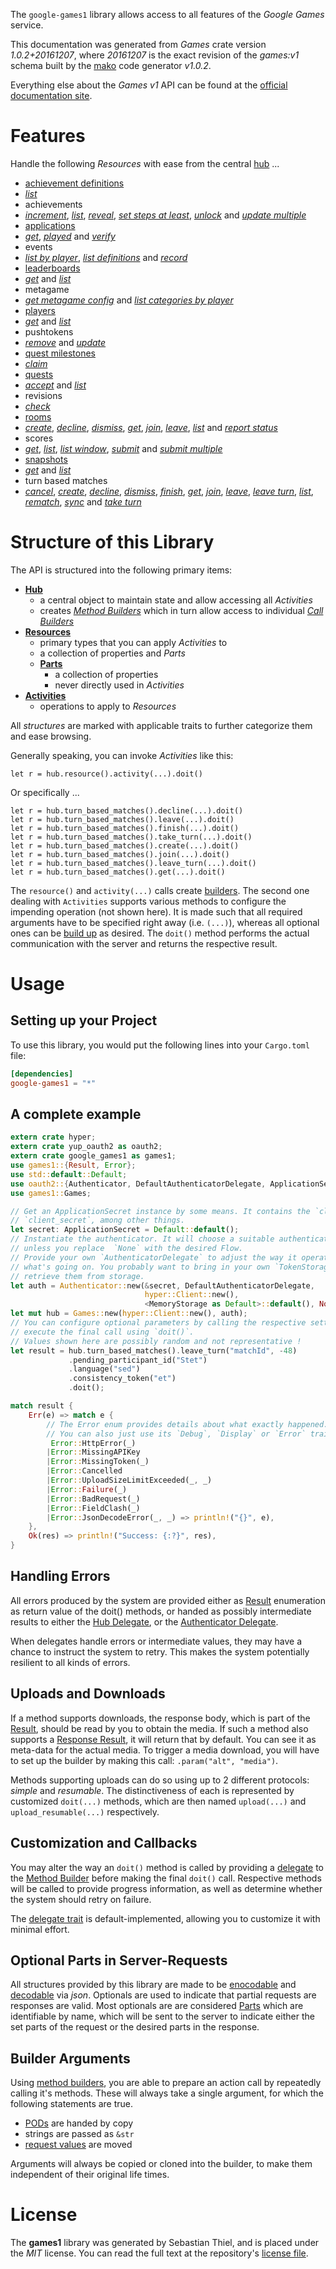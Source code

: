 <!---
DO NOT EDIT !
This file was generated automatically from 'src/mako/api/README.md.mako'
DO NOT EDIT !
-->
The `google-games1` library allows access to all features of the *Google Games* service.

This documentation was generated from *Games* crate version *1.0.2+20161207*, where *20161207* is the exact revision of the *games:v1* schema built by the [mako](http://www.makotemplates.org/) code generator *v1.0.2*.

Everything else about the *Games* *v1* API can be found at the
[official documentation site](https://developers.google.com/games/services/).
# Features

Handle the following *Resources* with ease from the central [hub](https://docs.rs/google-games1/1.0.2+20161207/google_games1/struct.Games.html) ... 

* [achievement definitions](https://docs.rs/google-games1/1.0.2+20161207/google_games1/struct.AchievementDefinition.html)
 * [*list*](https://docs.rs/google-games1/1.0.2+20161207/google_games1/struct.AchievementDefinitionListCall.html)
* achievements
 * [*increment*](https://docs.rs/google-games1/1.0.2+20161207/google_games1/struct.AchievementIncrementCall.html), [*list*](https://docs.rs/google-games1/1.0.2+20161207/google_games1/struct.AchievementListCall.html), [*reveal*](https://docs.rs/google-games1/1.0.2+20161207/google_games1/struct.AchievementRevealCall.html), [*set steps at least*](https://docs.rs/google-games1/1.0.2+20161207/google_games1/struct.AchievementSetStepsAtLeastCall.html), [*unlock*](https://docs.rs/google-games1/1.0.2+20161207/google_games1/struct.AchievementUnlockCall.html) and [*update multiple*](https://docs.rs/google-games1/1.0.2+20161207/google_games1/struct.AchievementUpdateMultipleCall.html)
* [applications](https://docs.rs/google-games1/1.0.2+20161207/google_games1/struct.Application.html)
 * [*get*](https://docs.rs/google-games1/1.0.2+20161207/google_games1/struct.ApplicationGetCall.html), [*played*](https://docs.rs/google-games1/1.0.2+20161207/google_games1/struct.ApplicationPlayedCall.html) and [*verify*](https://docs.rs/google-games1/1.0.2+20161207/google_games1/struct.ApplicationVerifyCall.html)
* events
 * [*list by player*](https://docs.rs/google-games1/1.0.2+20161207/google_games1/struct.EventListByPlayerCall.html), [*list definitions*](https://docs.rs/google-games1/1.0.2+20161207/google_games1/struct.EventListDefinitionCall.html) and [*record*](https://docs.rs/google-games1/1.0.2+20161207/google_games1/struct.EventRecordCall.html)
* [leaderboards](https://docs.rs/google-games1/1.0.2+20161207/google_games1/struct.Leaderboard.html)
 * [*get*](https://docs.rs/google-games1/1.0.2+20161207/google_games1/struct.LeaderboardGetCall.html) and [*list*](https://docs.rs/google-games1/1.0.2+20161207/google_games1/struct.LeaderboardListCall.html)
* metagame
 * [*get metagame config*](https://docs.rs/google-games1/1.0.2+20161207/google_games1/struct.MetagameGetMetagameConfigCall.html) and [*list categories by player*](https://docs.rs/google-games1/1.0.2+20161207/google_games1/struct.MetagameListCategoriesByPlayerCall.html)
* [players](https://docs.rs/google-games1/1.0.2+20161207/google_games1/struct.Player.html)
 * [*get*](https://docs.rs/google-games1/1.0.2+20161207/google_games1/struct.PlayerGetCall.html) and [*list*](https://docs.rs/google-games1/1.0.2+20161207/google_games1/struct.PlayerListCall.html)
* pushtokens
 * [*remove*](https://docs.rs/google-games1/1.0.2+20161207/google_games1/struct.PushtokenRemoveCall.html) and [*update*](https://docs.rs/google-games1/1.0.2+20161207/google_games1/struct.PushtokenUpdateCall.html)
* [quest milestones](https://docs.rs/google-games1/1.0.2+20161207/google_games1/struct.QuestMilestone.html)
 * [*claim*](https://docs.rs/google-games1/1.0.2+20161207/google_games1/struct.QuestMilestoneClaimCall.html)
* [quests](https://docs.rs/google-games1/1.0.2+20161207/google_games1/struct.Quest.html)
 * [*accept*](https://docs.rs/google-games1/1.0.2+20161207/google_games1/struct.QuestAcceptCall.html) and [*list*](https://docs.rs/google-games1/1.0.2+20161207/google_games1/struct.QuestListCall.html)
* revisions
 * [*check*](https://docs.rs/google-games1/1.0.2+20161207/google_games1/struct.RevisionCheckCall.html)
* [rooms](https://docs.rs/google-games1/1.0.2+20161207/google_games1/struct.Room.html)
 * [*create*](https://docs.rs/google-games1/1.0.2+20161207/google_games1/struct.RoomCreateCall.html), [*decline*](https://docs.rs/google-games1/1.0.2+20161207/google_games1/struct.RoomDeclineCall.html), [*dismiss*](https://docs.rs/google-games1/1.0.2+20161207/google_games1/struct.RoomDismisCall.html), [*get*](https://docs.rs/google-games1/1.0.2+20161207/google_games1/struct.RoomGetCall.html), [*join*](https://docs.rs/google-games1/1.0.2+20161207/google_games1/struct.RoomJoinCall.html), [*leave*](https://docs.rs/google-games1/1.0.2+20161207/google_games1/struct.RoomLeaveCall.html), [*list*](https://docs.rs/google-games1/1.0.2+20161207/google_games1/struct.RoomListCall.html) and [*report status*](https://docs.rs/google-games1/1.0.2+20161207/google_games1/struct.RoomReportStatuCall.html)
* scores
 * [*get*](https://docs.rs/google-games1/1.0.2+20161207/google_games1/struct.ScoreGetCall.html), [*list*](https://docs.rs/google-games1/1.0.2+20161207/google_games1/struct.ScoreListCall.html), [*list window*](https://docs.rs/google-games1/1.0.2+20161207/google_games1/struct.ScoreListWindowCall.html), [*submit*](https://docs.rs/google-games1/1.0.2+20161207/google_games1/struct.ScoreSubmitCall.html) and [*submit multiple*](https://docs.rs/google-games1/1.0.2+20161207/google_games1/struct.ScoreSubmitMultipleCall.html)
* [snapshots](https://docs.rs/google-games1/1.0.2+20161207/google_games1/struct.Snapshot.html)
 * [*get*](https://docs.rs/google-games1/1.0.2+20161207/google_games1/struct.SnapshotGetCall.html) and [*list*](https://docs.rs/google-games1/1.0.2+20161207/google_games1/struct.SnapshotListCall.html)
* turn based matches
 * [*cancel*](https://docs.rs/google-games1/1.0.2+20161207/google_games1/struct.TurnBasedMatcheCancelCall.html), [*create*](https://docs.rs/google-games1/1.0.2+20161207/google_games1/struct.TurnBasedMatcheCreateCall.html), [*decline*](https://docs.rs/google-games1/1.0.2+20161207/google_games1/struct.TurnBasedMatcheDeclineCall.html), [*dismiss*](https://docs.rs/google-games1/1.0.2+20161207/google_games1/struct.TurnBasedMatcheDismisCall.html), [*finish*](https://docs.rs/google-games1/1.0.2+20161207/google_games1/struct.TurnBasedMatcheFinishCall.html), [*get*](https://docs.rs/google-games1/1.0.2+20161207/google_games1/struct.TurnBasedMatcheGetCall.html), [*join*](https://docs.rs/google-games1/1.0.2+20161207/google_games1/struct.TurnBasedMatcheJoinCall.html), [*leave*](https://docs.rs/google-games1/1.0.2+20161207/google_games1/struct.TurnBasedMatcheLeaveCall.html), [*leave turn*](https://docs.rs/google-games1/1.0.2+20161207/google_games1/struct.TurnBasedMatcheLeaveTurnCall.html), [*list*](https://docs.rs/google-games1/1.0.2+20161207/google_games1/struct.TurnBasedMatcheListCall.html), [*rematch*](https://docs.rs/google-games1/1.0.2+20161207/google_games1/struct.TurnBasedMatcheRematchCall.html), [*sync*](https://docs.rs/google-games1/1.0.2+20161207/google_games1/struct.TurnBasedMatcheSyncCall.html) and [*take turn*](https://docs.rs/google-games1/1.0.2+20161207/google_games1/struct.TurnBasedMatcheTakeTurnCall.html)




# Structure of this Library

The API is structured into the following primary items:

* **[Hub](https://docs.rs/google-games1/1.0.2+20161207/google_games1/struct.Games.html)**
    * a central object to maintain state and allow accessing all *Activities*
    * creates [*Method Builders*](https://docs.rs/google-games1/1.0.2+20161207/google_games1/trait.MethodsBuilder.html) which in turn
      allow access to individual [*Call Builders*](https://docs.rs/google-games1/1.0.2+20161207/google_games1/trait.CallBuilder.html)
* **[Resources](https://docs.rs/google-games1/1.0.2+20161207/google_games1/trait.Resource.html)**
    * primary types that you can apply *Activities* to
    * a collection of properties and *Parts*
    * **[Parts](https://docs.rs/google-games1/1.0.2+20161207/google_games1/trait.Part.html)**
        * a collection of properties
        * never directly used in *Activities*
* **[Activities](https://docs.rs/google-games1/1.0.2+20161207/google_games1/trait.CallBuilder.html)**
    * operations to apply to *Resources*

All *structures* are marked with applicable traits to further categorize them and ease browsing.

Generally speaking, you can invoke *Activities* like this:

```Rust,ignore
let r = hub.resource().activity(...).doit()
```

Or specifically ...

```ignore
let r = hub.turn_based_matches().decline(...).doit()
let r = hub.turn_based_matches().leave(...).doit()
let r = hub.turn_based_matches().finish(...).doit()
let r = hub.turn_based_matches().take_turn(...).doit()
let r = hub.turn_based_matches().create(...).doit()
let r = hub.turn_based_matches().join(...).doit()
let r = hub.turn_based_matches().leave_turn(...).doit()
let r = hub.turn_based_matches().get(...).doit()
```

The `resource()` and `activity(...)` calls create [builders][builder-pattern]. The second one dealing with `Activities` 
supports various methods to configure the impending operation (not shown here). It is made such that all required arguments have to be 
specified right away (i.e. `(...)`), whereas all optional ones can be [build up][builder-pattern] as desired.
The `doit()` method performs the actual communication with the server and returns the respective result.

# Usage

## Setting up your Project

To use this library, you would put the following lines into your `Cargo.toml` file:

```toml
[dependencies]
google-games1 = "*"
```

## A complete example

```Rust
extern crate hyper;
extern crate yup_oauth2 as oauth2;
extern crate google_games1 as games1;
use games1::{Result, Error};
use std::default::Default;
use oauth2::{Authenticator, DefaultAuthenticatorDelegate, ApplicationSecret, MemoryStorage};
use games1::Games;

// Get an ApplicationSecret instance by some means. It contains the `client_id` and 
// `client_secret`, among other things.
let secret: ApplicationSecret = Default::default();
// Instantiate the authenticator. It will choose a suitable authentication flow for you, 
// unless you replace  `None` with the desired Flow.
// Provide your own `AuthenticatorDelegate` to adjust the way it operates and get feedback about 
// what's going on. You probably want to bring in your own `TokenStorage` to persist tokens and
// retrieve them from storage.
let auth = Authenticator::new(&secret, DefaultAuthenticatorDelegate,
                              hyper::Client::new(),
                              <MemoryStorage as Default>::default(), None);
let mut hub = Games::new(hyper::Client::new(), auth);
// You can configure optional parameters by calling the respective setters at will, and
// execute the final call using `doit()`.
// Values shown here are possibly random and not representative !
let result = hub.turn_based_matches().leave_turn("matchId", -48)
             .pending_participant_id("Stet")
             .language("sed")
             .consistency_token("et")
             .doit();

match result {
    Err(e) => match e {
        // The Error enum provides details about what exactly happened.
        // You can also just use its `Debug`, `Display` or `Error` traits
         Error::HttpError(_)
        |Error::MissingAPIKey
        |Error::MissingToken(_)
        |Error::Cancelled
        |Error::UploadSizeLimitExceeded(_, _)
        |Error::Failure(_)
        |Error::BadRequest(_)
        |Error::FieldClash(_)
        |Error::JsonDecodeError(_, _) => println!("{}", e),
    },
    Ok(res) => println!("Success: {:?}", res),
}

```
## Handling Errors

All errors produced by the system are provided either as [Result](https://docs.rs/google-games1/1.0.2+20161207/google_games1/enum.Result.html) enumeration as return value of 
the doit() methods, or handed as possibly intermediate results to either the 
[Hub Delegate](https://docs.rs/google-games1/1.0.2+20161207/google_games1/trait.Delegate.html), or the [Authenticator Delegate](https://docs.rs/yup-oauth2/*/yup_oauth2/trait.AuthenticatorDelegate.html).

When delegates handle errors or intermediate values, they may have a chance to instruct the system to retry. This 
makes the system potentially resilient to all kinds of errors.

## Uploads and Downloads
If a method supports downloads, the response body, which is part of the [Result](https://docs.rs/google-games1/1.0.2+20161207/google_games1/enum.Result.html), should be
read by you to obtain the media.
If such a method also supports a [Response Result](https://docs.rs/google-games1/1.0.2+20161207/google_games1/trait.ResponseResult.html), it will return that by default.
You can see it as meta-data for the actual media. To trigger a media download, you will have to set up the builder by making
this call: `.param("alt", "media")`.

Methods supporting uploads can do so using up to 2 different protocols: 
*simple* and *resumable*. The distinctiveness of each is represented by customized 
`doit(...)` methods, which are then named `upload(...)` and `upload_resumable(...)` respectively.

## Customization and Callbacks

You may alter the way an `doit()` method is called by providing a [delegate](https://docs.rs/google-games1/1.0.2+20161207/google_games1/trait.Delegate.html) to the 
[Method Builder](https://docs.rs/google-games1/1.0.2+20161207/google_games1/trait.CallBuilder.html) before making the final `doit()` call. 
Respective methods will be called to provide progress information, as well as determine whether the system should 
retry on failure.

The [delegate trait](https://docs.rs/google-games1/1.0.2+20161207/google_games1/trait.Delegate.html) is default-implemented, allowing you to customize it with minimal effort.

## Optional Parts in Server-Requests

All structures provided by this library are made to be [enocodable](https://docs.rs/google-games1/1.0.2+20161207/google_games1/trait.RequestValue.html) and 
[decodable](https://docs.rs/google-games1/1.0.2+20161207/google_games1/trait.ResponseResult.html) via *json*. Optionals are used to indicate that partial requests are responses 
are valid.
Most optionals are are considered [Parts](https://docs.rs/google-games1/1.0.2+20161207/google_games1/trait.Part.html) which are identifiable by name, which will be sent to 
the server to indicate either the set parts of the request or the desired parts in the response.

## Builder Arguments

Using [method builders](https://docs.rs/google-games1/1.0.2+20161207/google_games1/trait.CallBuilder.html), you are able to prepare an action call by repeatedly calling it's methods.
These will always take a single argument, for which the following statements are true.

* [PODs][wiki-pod] are handed by copy
* strings are passed as `&str`
* [request values](https://docs.rs/google-games1/1.0.2+20161207/google_games1/trait.RequestValue.html) are moved

Arguments will always be copied or cloned into the builder, to make them independent of their original life times.

[wiki-pod]: http://en.wikipedia.org/wiki/Plain_old_data_structure
[builder-pattern]: http://en.wikipedia.org/wiki/Builder_pattern
[google-go-api]: https://github.com/google/google-api-go-client

# License
The **games1** library was generated by Sebastian Thiel, and is placed 
under the *MIT* license.
You can read the full text at the repository's [license file][repo-license].

[repo-license]: https://github.com/Byron/google-apis-rsblob/master/LICENSE.md
